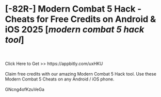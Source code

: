 # [-82R-] Modern Combat 5 Hack - Cheats for Free Credits on Android & iOS 2025 [*modern combat 5 hack tool*]
<br>
<br>Click Here to Get >> https://appbitly.com/uxHKU

<br>
<br>Claim free credits with our amazing Modern Combat 5 Hack tool. Use these Modern Combat 5 Cheats on any Android / iOS phone.
<br>
<br>GNcng4ofKzuVeGa

